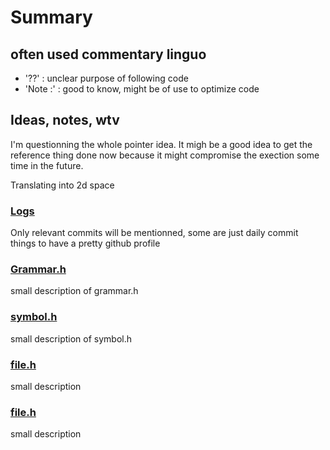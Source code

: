 # Summary

## often used commentary linguo
 - '??' : unclear purpose of following code
 - 'Note :' : good to know, might be of use to optimize code

## Ideas, notes, wtv
I'm questionning the whole pointer idea. It migh be a good idea to get the reference thing done now because it might compromise the exection some time in the future.


Translating into 2d space 



### [Logs](logs.md)
Only relevant commits will be mentionned, some are just daily commit things to have a pretty github profile

### [Grammar.h](grammar_h.md)
small description of grammar.h

### [symbol.h](symbol_h.md)
small description of symbol.h

### [file.h](file.md)
small description 

### [file.h](file.md)
small description 